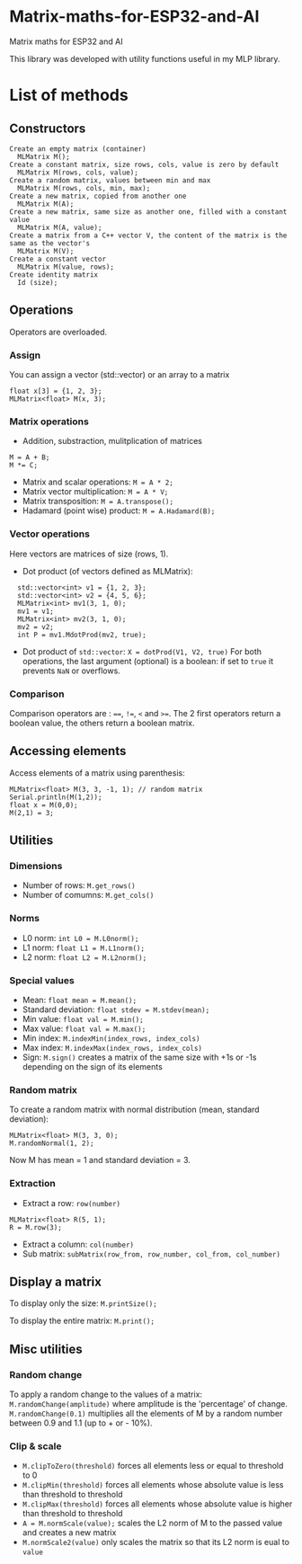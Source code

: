 # Matrix-maths-for-ESP32-and-AI
Matrix maths for ESP32 and AI

This library was developed with utility functions useful in my MLP library.

# List of methods
## Constructors
    Create an empty matrix (container)
      MLMatrix M();
    Create a constant matrix, size rows, cols, value is zero by default
      MLMatrix M(rows, cols, value);
    Create a random matrix, values between min and max
      MLMatrix M(rows, cols, min, max);
    Create a new matrix, copied from another one
      MLMatrix M(A);
    Create a new matrix, same size as another one, filled with a constant value
      MLMatrix M(A, value);
    Create a matrix from a C++ vector V, the content of the matrix is the same as the vector's
      MLMatrix M(V);
    Create a constant vector
      MLMatrix M(value, rows);
    Create identity matrix
      Id (size);
      
## Operations
Operators are overloaded.
### Assign
You can assign a vector (std::vector) or an array to a matrix
```
float x[3] = {1, 2, 3};
MLMatrix<float> M(x, 3);
```

### Matrix operations
* Addition, substraction, mulitplication of matrices
```
M = A + B;
M *= C;
```
* Matrix and scalar operations: `M = A * 2;`
* Matrix vector multiplication: `M = A * V;`
* Matrix transposition: `M = A.transpose();`
* Hadamard (point wise) product: `M = A.Hadamard(B);`

### Vector operations
Here vectors are matrices of size (rows, 1).
* Dot product (of vectors defined as MLMatrix): 
```
  std::vector<int> v1 = {1, 2, 3};
  std::vector<int> v2 = {4, 5, 6};
  MLMatrix<int> mv1(3, 1, 0);
  mv1 = v1;
  MLMatrix<int> mv2(3, 1, 0);
  mv2 = v2;
  int P = mv1.MdotProd(mv2, true);
```
* Dot product of `std::vector`: `X = dotProd(V1, V2, true)`
For both operations, the last argument (optional) is a boolean: if set to `true` it prevents `NaN` or overflows.

### Comparison
Comparison operators are : `==`, `!=`, `<` and `>=`. The 2 first operators return a boolean value, the others return a boolean matrix.

## Accessing elements
Access elements of a matrix using parenthesis:
```
MLMatrix<float> M(3, 3, -1, 1); // random matrix
Serial.println(M(1,2));
float x = M(0,0);
M(2,1) = 3;
```

## Utilities
### Dimensions
* Number of rows: `M.get_rows()`
* Number of comumns: `M.get_cols()`

### Norms
* L0 norm: `int L0 = M.L0norm();`
* L1 norm: `float L1 = M.L1norm();`
* L2 norm: `float L2 = M.L2norm();`

### Special values
* Mean: `float mean = M.mean();`
* Standard deviation: `float stdev = M.stdev(mean);`
* Min value: `float val = M.min();`
* Max value: `float val = M.max();`
* Min index: `M.indexMin(index_rows, index_cols)`
* Max index: `M.indexMax(index_rows, index_cols)`
* Sign: `M.sign()` creates a matrix of the same size with +1s or -1s depending on the sign of its elements

### Random matrix
To create a random matrix with normal distribution (mean, standard deviation):
```
MLMatrix<float> M(3, 3, 0);
M.randomNormal(1, 2);
```
Now M has mean = 1 and standard deviation = 3.

### Extraction
* Extract a row: `row(number)`
```MLMatrix<float> M(5, 5, 0, 1); // random values between 0 and 1
MLMatrix<float> R(5, 1);
R = M.row(3);
```
* Extract a column: `col(number)`
* Sub matrix: `subMatrix(row_from, row_number, col_from, col_number)`

## Display a matrix
To display only the size: `M.printSize();`

To display the entire matrix: `M.print();`

## Misc utilities
### Random change
To apply a random change to the values of a matrix: `M.randomChange(amplitude)` where amplitude is the 'percentage' of change. 
`M.randomChange(0.1)` multiplies all the elements of M by a random number between 0.9 and 1.1 (up to + or - 10%).

### Clip & scale
* `M.clipToZero(threshold)` forces all elements less or equal to threshold to 0
* `M.clipMin(threshold)` forces all elements whose absolute value is less than threshold to threshold
* `M.clipMax(threshold)` forces all elements whose absolute value is higher than threshold to threshold
* `A = M.normScale(value);` scales the L2 norm of M to the passed value and creates a new matrix
* `M.normScale2(value)` only scales the matrix so that its L2 norm is eual to `value`
